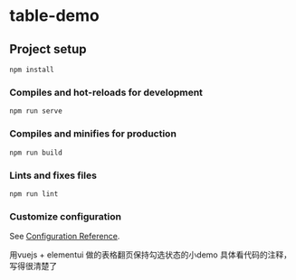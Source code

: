 # table-demo

## Project setup
```
npm install
```

### Compiles and hot-reloads for development
```
npm run serve
```

### Compiles and minifies for production
```
npm run build
```

### Lints and fixes files
```
npm run lint
```

### Customize configuration
See [Configuration Reference](https://cli.vuejs.org/config/).


用vuejs + elementui 做的表格翻页保持勾选状态的小demo
具体看代码的注释，写得很清楚了
